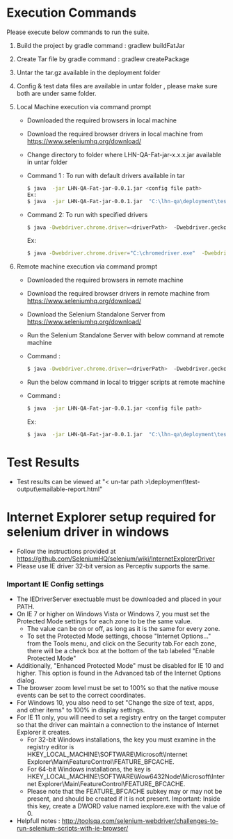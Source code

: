 # Execution Commands

Please execute below commands to run the suite.
1.  Build the project by gradle command : gradlew buildFatJar
2.  Create Tar file by gradle command : gradlew createPackage
3.  Untar the tar.gz available in the deployment folder
4.  Config & test data files are available in untar folder , please make sure both are under same folder.
5.  Local Machine execution via command prompt
    - Downloaded the required browsers in local machine
    - Download the required browser drivers in local machine from https://www.seleniumhq.org/download/
    - Change directory to folder where LHN-QA-Fat-jar-x.x.x.jar available in untar folder
    -  Command 1 : To run with default drivers available in tar 
    
        ```sh
        $ java  -jar LHN-QA-Fat-jar-0.0.1.jar <config file path> 
        Ex: 
        $ java  -jar LHN-QA-Fat-jar-0.0.1.jar  "C:\lhn-qa\deployment\testNG.xml"
        ```
    -   Command 2: To run with specified drivers 
        ```sh
        $ java -Dwebdriver.chrome.driver=<driverPath>  -Dwebdriver.gecko.driver=<driverPath> -Dwebdriver.ie.driver=<driverPath>  -jar LHN-QA-Fat-jar-0.0.1.jar <config file path>
        ```
        Ex:
        ```sh
        $ java -Dwebdriver.chrome.driver="C:\chromedriver.exe"  -Dwebdriver.gecko.driver="C:\geckodriver.exe"  -Dwebdriver.ie.driver="C:\IEDriverServer.exe"  -jar LHN-QA-Fat-jar-0.0.1.jar  "C:\resources\testNG.xml"
        ```

6.  Remote machine execution via command prompt
    -   Downloaded the required browsers in remote machine
    -   Download the required browser drivers in remote machine from https://www.seleniumhq.org/download/
    -   Download the Selenium Standalone Server from https://www.seleniumhq.org/download/
    -   Run the Selenium Standalone Server with below command at remote machine 
    -  Command :
    
        ```sh
        $ java -Dwebdriver.chrome.driver=<driverPath>  -Dwebdriver.gecko.driver=<driverPath> -Dwebdriver.ie.driver=<driverPath>  -jar selenium-server-standalone-x.yy.z.jar -port <port as specified in config file>
        ```
    -   Run the below command in local to trigger scripts at remote machine
    -   Command :  
        ```sh
        $ java  -jar LHN-QA-Fat-jar-0.0.1.jar <config file path>
        ```
        Ex:
        
        ```sh
        $ java  -jar LHN-QA-Fat-jar-0.0.1.jar  "C:\lhn-qa\deployment\testNG.xml"
        ```

# Test Results

-   Test results can be viewed at "< un-tar path >\deployment\test-output\emailable-report.html"

# Internet Explorer setup required for selenium driver in windows

  - Follow the instructions provided at https://github.com/SeleniumHQ/selenium/wiki/InternetExplorerDriver 
  - Please use IE driver 32-bit version as Perceptiv supports the same.


### Important IE Config settings


* The IEDriverServer exectuable must be downloaded and placed in your PATH.
* On IE 7 or higher on Windows Vista or Windows 7, you must set the Protected Mode settings for each zone to be the same value.
    -   The value can be on or off, as long as it is the same for every zone. 
    -   To set the Protected Mode settings, choose "Internet Options..." from the Tools menu, and click on the Security tab.For each zone, there will be a check box at the bottom of the tab labeled "Enable Protected Mode"
* Additionally, "Enhanced Protected Mode" must be disabled for IE 10 and higher. This option is found in the Advanced tab of the Internet Options dialog.
* The browser zoom level must be set to 100% so that the native mouse events can be set to the correct coordinates.
* For Windows 10, you also need to set "Change the size of text, apps, and other items" to 100% in display settings.
* For IE 11 only, you will need to set a registry entry on the target computer so that the driver can maintain a connection to the instance of Internet Explorer it creates. 
    -   For 32-bit Windows installations, the key you must examine in the registry editor is HKEY_LOCAL_MACHINE\SOFTWARE\Microsoft\Internet Explorer\Main\FeatureControl\FEATURE_BFCACHE. 
	-   For 64-bit Windows installations, the key is HKEY_LOCAL_MACHINE\SOFTWARE\Wow6432Node\Microsoft\Internet Explorer\Main\FeatureControl\FEATURE_BFCACHE. 
	-   Please note that the FEATURE_BFCACHE subkey may or may not be present, and should be created if it is not present. Important: Inside this key, create a DWORD value named iexplore.exe with the value of 0.
* Helpfull notes : http://toolsqa.com/selenium-webdriver/challenges-to-run-selenium-scripts-with-ie-browser/
